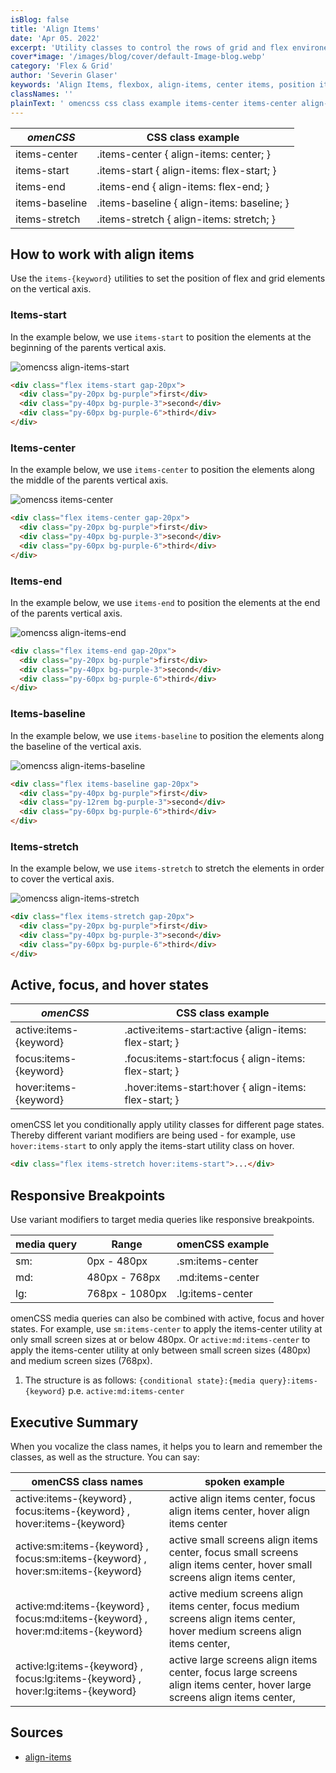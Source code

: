 ```yaml
---
isBlog: false
title: 'Align Items'
date: 'Apr 05. 2022'
excerpt: 'Utility classes to control the rows of grid and flex environements.'
cover*image: '/images/blog/cover/default-Image-blog.webp'
category: 'Flex & Grid'
author: 'Severin Glaser'
keywords: 'Align Items, flexbox, align-items, center items, position items'
classNames: ''
plainText: ' omencss css class example items-center items-center align-items: center; items-start items-start align-items: flex-start; items-end items-end align-items: flex-end; items-baseline items-baseline align-items: baseline; items-stretch items-stretch align-items: stretch; how to work with align items use the items- keyword utilities to set the position of flex and grid elements on the vertical axis items-start in the example below we use items-start to position the elements at the beginning of the parents vertical axis ! omencss align-items-start images docs flex align-items-start webp?style=centerme html div class=flex items-start gap-20px div class=py-20px bg-purple first div div class=py-40px bg-purple-3 second div div class=py-60px bg-purple-6 third div div items-center in the example below we use items-center to position the elements along the middle of the parents vertical axis ! omencss items-center images docs flex align-items-center webp?style=centerme html div class=flex items-center gap-20px div class=py-20px bg-purple first div div class=py-40px bg-purple-3 second div div class=py-60px bg-purple-6 third div div items-end in the example below we use items-end to position the elements at the end of the parents vertical axis ! omencss align-items-end images docs flex align-items-end webp?style=centerme html div class=flex items-end gap-20px div class=py-20px bg-purple first div div class=py-40px bg-purple-3 second div div class=py-60px bg-purple-6 third div div items-baseline in the example below we use items-baseline to position the elements along the baseline of the vertical axis ! omencss align-items-baseline images docs flex align-items-baseline webp?style=centerme html div class=flex items-baseline gap-20px div class=py-40px bg-purple first div div class=py-12rem bg-purple-3 second div div class=py-60px bg-purple-6 third div div items-stretch in the example below we use items-stretch to stretch the elements in order to cover the vertical axis ! omencss align-items-stretch images docs flex align-items-stretch webp?style=centerme html div class=flex items-stretch gap-20px div class=py-20px bg-purple first div div class=py-40px bg-purple-3 second div div class=py-60px bg-purple-6 third div div active focus and hover states omencss css class example - active:items- keyword active :items-start:active align-items: flex-start; focus:items- keyword focus :items-start:focus align-items: flex-start; hover:items- keyword hover :items-start:hover align-items: flex-start; omencss let you conditionally apply utility classes for different page states thereby different variant modifiers are being used - for example use hover:items-start to only apply the items-start utility class on hover html div class=flex items-stretch hover:items-start div responsive breakpoints use variant modifiers to target media queries like responsive breakpoints media query range omencss example - sm: 0px - 480px sm:items-center md: 480px - 768px md:items-center lg: 768px - 1080px lg:items-center omencss media queries can also be combined with active focus and hover states for example use sm:items-center to apply the items-center utility at only small screen sizes at or below 480px or active:md:items-center to apply the items-center utility at only between small screen sizes 480px and medium screen sizes 768px 1 the structure is as follows: conditional state : media query :items- keyword p e active:md:items-center executive summary when you vocalize the class names it helps you to learn and remember the classes as well as the structure you can say: omencss class names spoken example - - active:items- keyword focus:items- keyword hover:items- keyword active align items center focus align items center hover align items center active:sm:items- keyword focus:sm:items- keyword hover:sm:items- keyword active small screens align items center focus small screens align items center hover small screens align items center active:md:items- keyword focus:md:items- keyword hover:md:items- keyword active medium screens align items center focus medium screens align items center hover medium screens align items center active:lg:items- keyword focus:lg:items- keyword hover:lg:items- keyword active large screens align items center focus large screens align items center hover large screens align items center '
---
```


| _omenCSS_      | CSS class example                          |
| -------------- | ------------------------------------------ |
| items-center   | .items-center { align-items: center; }     |
| items-start    | .items-start { align-items: flex-start; }  |
| items-end      | .items-end { align-items: flex-end; }      |
| items-baseline | .items-baseline { align-items: baseline; } |
| items-stretch  | .items-stretch { align-items: stretch; }   |

## How to work with align items

Use the `items-{keyword}` utilities to set the position of flex and grid elements on the vertical axis.

### Items-start

In the example below, we use `items-start` to position the elements at the beginning of the parents vertical axis.

![omencss align-items-start](/images/docs/flex/align-items-start.webp?style=centerme)

```html
<div class="flex items-start gap-20px">
  <div class="py-20px bg-purple">first</div>
  <div class="py-40px bg-purple-3">second</div>
  <div class="py-60px bg-purple-6">third</div>
</div>
```

### Items-center

In the example below, we use `items-center` to position the elements along the middle of the parents vertical axis.

![omencss items-center](/images/docs/flex/align-items-center.webp?style=centerme)

```html
<div class="flex items-center gap-20px">
  <div class="py-20px bg-purple">first</div>
  <div class="py-40px bg-purple-3">second</div>
  <div class="py-60px bg-purple-6">third</div>
</div>
```

### Items-end

In the example below, we use `items-end` to position the elements at the end of the parents vertical axis.

![omencss align-items-end](/images/docs/flex/align-items-end.webp?style=centerme)

```html
<div class="flex items-end gap-20px">
  <div class="py-20px bg-purple">first</div>
  <div class="py-40px bg-purple-3">second</div>
  <div class="py-60px bg-purple-6">third</div>
</div>
```

### Items-baseline

In the example below, we use `items-baseline` to position the elements along the baseline of the vertical axis.

![omencss align-items-baseline](/images/docs/flex/align-items-baseline.webp?style=centerme)

```html
<div class="flex items-baseline gap-20px">
  <div class="py-40px bg-purple">first</div>
  <div class="py-12rem bg-purple-3">second</div>
  <div class="py-60px bg-purple-6">third</div>
</div>
```

### Items-stretch

In the example below, we use `items-stretch` to stretch the elements in order to cover the vertical axis.

![omencss align-items-stretch](/images/docs/flex/align-items-stretch.webp?style=centerme)

```html
<div class="flex items-stretch gap-20px">
  <div class="py-20px bg-purple">first</div>
  <div class="py-40px bg-purple-3">second</div>
  <div class="py-60px bg-purple-6">third</div>
</div>
```

## Active, focus, and hover states

| _omenCSS_              | CSS class example                                       |
| ---------------------- | ------------------------------------------------------- |
| active:items-{keyword} | .active\:items-start:active {align-items: flex-start; } |
| focus:items-{keyword}  | .focus\:items-start:focus { align-items: flex-start; }  |
| hover:items-{keyword}  | .hover\:items-start:hover { align-items: flex-start; }  |

omenCSS let you conditionally apply utility classes for different page states. Thereby different variant modifiers are being used - for example, use `hover:items-start` to only apply the items-start utility class on hover.

```html
<div class="flex items-stretch hover:items-start">...</div>
```

## Responsive Breakpoints

Use variant modifiers to target media queries like responsive breakpoints.

| media query | Range          | omenCSS example  |
| ----------- | -------------- | ---------------- |
| sm:         | 0px - 480px    | .sm:items-center |
| md:         | 480px - 768px  | .md:items-center |
| lg:         | 768px - 1080px | .lg:items-center |

omenCSS media queries can also be combined with active, focus and hover states. For example, use `sm:items-center` to apply the items-center utility at only small screen sizes at or below 480px. Or `active:md:items-center` to apply the items-center utility at only between small screen sizes (480px) and medium screen sizes (768px).

1. The structure is as follows: `{conditional state}:{media query}:items-{keyword}` p.e. `active:md:items-center`

## Executive Summary

When you vocalize the class names, it helps you to learn and remember the classes, as well as the structure. You can say:

| omenCSS class names                                                             | spoken example                                                                                                              |
| ------------------------------------------------------------------------------- | --------------------------------------------------------------------------------------------------------------------------- |
| active:items-{keyword} , focus:items-{keyword} , hover:items-{keyword}          | active align items center, focus align items center, hover align items center                                               |
| active:sm:items-{keyword} , focus:sm:items-{keyword} , hover:sm:items-{keyword} | active small screens align items center, focus small screens align items center, hover small screens align items center,    |
| active:md:items-{keyword} , focus:md:items-{keyword} , hover:md:items-{keyword} | active medium screens align items center, focus medium screens align items center, hover medium screens align items center, |
| active:lg:items-{keyword} , focus:lg:items-{keyword} , hover:lg:items-{keyword} | active large screens align items center, focus large screens align items center, hover large screens align items center,    |

## Sources

- [align-items](https://developer.mozilla.org/en-US/docs/Web/CSS/align-items)
